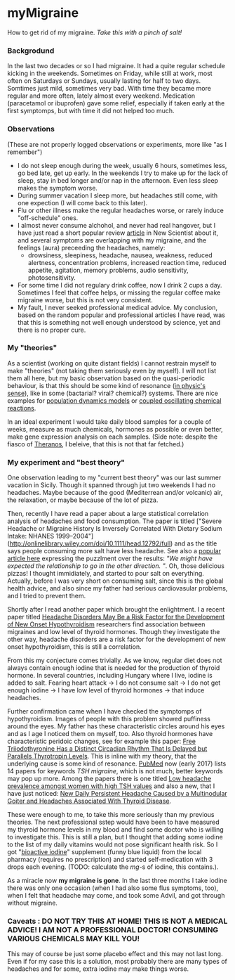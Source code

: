 # myMigraine
How to get rid of my migraine. _Take this with a pinch of salt!_

### Backgrodund  

In the last two decades or so I had migraine. It had a quite regular schedule kicking in the weekends. Sometimes on Friday, while still at work, most often on Saturdays or Sundays, usually lasting for half to two days. Somtimes just mild, sometimes very bad. With time they became more regular and more often, lately almost every weekend. Medication (paracetamol or ibuprofen) gave some relief, especially if taken early at the first symptomps, but with time it did not helped too much.

### Observations

(These are not properly logged observations or experiments, more like "as I remember")

- I do not sleep enough during the week, usually 6 hours, sometimes less, go bed late, get up early. In the weekends I try to make up for the lack of sleep, stay in bed longer and/or nap in the afternoon. Even less sleep makes the symptom worse.
- During summer vacation I sleep more, but headaches still come, with one expection (I will come back to this later). 
- Flu or other illness make the regular headaches worse, or rarely induce "off-schedule" ones.
- I almost never consume alchohol, and never had real hangover, but I have just read a short popular review [article](https://www.newscientist.com/article/mg23231040-800-hung-over-what-science-says-about-why-you-feel-so-rough/) in New Scientist about it, and several symptoms are overlapping with my migraine, and the feelings (aura) preceeding the headaches, namely:
  - drowsiness, sleepiness, headache, nausea, weakness, reduced alertness, concentration problems, increased reaction time, reduced appetite, agitation, memory problems, audio sensitivity, photosensitivity.
- For some time I did not regulary drink coffee, now I drink 2 cups a day. Sometimes I feel that coffee helps, or missing the regular coffee make migraine worse, but this is not very consistent.
- My fault, I never seeked professional medical advice. My conclusion, based on the random popular and professional articles I have read, was that this is something not well enough understood by science, yet and there is no proper cure.

### My "theories" 

As a scientist (working on quite distant fields) I cannot restrain myself to make "theories" (not taking them seriously even by myself). I will not list them all here, but my basic observation based on the quasi-periodic behaviour, is that this should be some kind of resonance ([in physic's sense](https://en.wikipedia.org/wiki/Resonance)), like in some (bactarial? viral? chemical?) systems. There are nice examples for [population dynamics models](https://en.wikipedia.org/wiki/Lotka%E2%80%93Volterra_equations) or [coupled oscillating chemical reactions](https://en.wikipedia.org/wiki/Belousov%E2%80%93Zhabotinsky_reaction). 

In an ideal experiment I would take daily blood samples for a couple of weeks, measure as much chemicals, hormones as possible or even better, make gene expression analysis on each samples. (Side note: despite the fiasco of [Theranos](https://en.wikipedia.org/wiki/Theranos), I beleive, that this is not that far fetched.) 

### My experiment and "best theory"

One observation leading to my "current best theory" was our last summer vacation in Sicily. Though it spanned through jut two weekends I had no headaches. Maybe because of the good (Mediterrean and/or volcanic) air, the relaxation, or maybe because of the lot of pizza. 

Then, recently I have read a paper about a large statistical correlation analysis of headaches and food consumption. The paper is titled ["Severe Headache or Migraine History Is Inversely Correlated With Dietary Sodium Intake: NHANES 1999–2004"] (http://onlinelibrary.wiley.com/doi/10.1111/head.12792/full) and as the title says people consuming more salt have less headache. See also a [popular article here](https://www.newscientist.com/article/mg23130873-400-does-eating-more-salt-prevent-migraines-and-severe-headaches/) expressing the puzzlment over the results: _"We might have expected the relationship to go in the other direction. "_. Oh, those delicious pizzas! I thought immidiately, and started to pour salt on everything. Actually, before I was very short on consuming salt, since this is the global health advice, and also since my father had serious cardiovasular problems, and I tried to prevent them.

Shortly after I read another paper which brought the enlightment. I a recent paper titled [Headache Disorders May Be a Risk Factor for the Development of New Onset Hypothyroidism](http://onlinelibrary.wiley.com/doi/10.1111/head.12943/abstract;jsessionid=EC098B545362B57F8281B1C7103E4F12.f01t03) researchers find association between migraines and low level of thyroid hormones. Though they investigate the other way, headache disorders are a risk factor for the development of new onset hypothyroidism, this is still a correlation.

From this my conjecture comes trivially. As we know, regular diet does not always contain enough iodine that is needed for the production of thyroid hormone. In several countries, including Hungary where I live, iodine is added to salt. Fearing heart attack -> I do not consume salt -> I do not get enough iodine -> I have low level of thyroid hormones -> that induce headaches.

Further confirmation came when I have checked the symptomps of hypothyroidism. Images of people with this problem showed puffiness around the eyes. My father has these characteristic circles around his eyes and as I age I noticed them on myself, too. Also thyroid hormones have characteristic peridoic changes, see for example this paper: [Free Triiodothyronine Has a Distinct Circadian Rhythm That Is Delayed but Parallels Thyrotropin Levels](http://press.endocrine.org/doi/10.1210/jc.2007-2674). This is inline with my theory, that the underlying cause is some kind of resonance. [PubMed](https://www.ncbi.nlm.nih.gov/pubmed/?term=tsh+migraine) now (early 2017) lists 14 papers for keywords _TSH migraine_, which is not much, better keywords may pop up more. Among the papers there is one titled [Low headache prevalence amongst women with high TSH values](https://www.ncbi.nlm.nih.gov/pubmed/11784355) and also a new, that I have just noticed: [New Daily Persistent Headache Caused by a Multinodular Goiter and Headaches Associated With Thyroid Disease](http://onlinelibrary.wiley.com/doi/10.1111/head.13011/abstract).

These were enough to me, to take this more seriously than my previous theories. The next professional sstep would have been to have measured my thyroid hormone levels in my blood and find some doctor who is willing to investigate this. This is still a plan, but I thought that adding some iodine to the list of my daily vitamins would not pose significant health risk. So I got "[bioactive iodine](http://www.kekjod.hu/)" supplement (funny blue liquid) from the local pharmacy (requires no prescription) and started self-medication with 3 drops each evening. (TODO: calculate the _mg_-s of iodine, this contains.). 

As a miracle now __my migraine is gone__. In the last three months I take iodine there was only one occasion (when I had also some flus symptoms, too), when I felt that headache may come, and took some Advil, and got through without migraine. 

### Caveats : DO NOT TRY THIS AT HOME! THIS IS NOT A MEDICAL ADVICE! I AM NOT A PROFESSIONAL DOCTOR! CONSUMING VARIOUS CHEMICALS MAY KILL YOU!

This may of course be just some placebo effect and this may not last long. Even if for my case this is a solution, most probably there are many types of headaches and for some, extra iodine may make things worse.  


